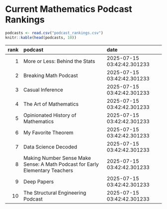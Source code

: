 # Current Mathematics Podcast Rankings


``` r
podcasts <- read.csv("podcast_rankings.csv")
knitr::kable(head(podcasts, 10))
```

| rank | podcast | date |
|---:|:---|:---|
| 1 | More or Less: Behind the Stats | 2025-07-15 03:42:42.301233 |
| 2 | Breaking Math Podcast | 2025-07-15 03:42:42.301233 |
| 3 | Casual Inference | 2025-07-15 03:42:42.301233 |
| 4 | The Art of Mathematics | 2025-07-15 03:42:42.301233 |
| 5 | Opinionated History of Mathematics | 2025-07-15 03:42:42.301233 |
| 6 | My Favorite Theorem | 2025-07-15 03:42:42.301233 |
| 7 | Data Science Decoded | 2025-07-15 03:42:42.301233 |
| 8 | Making Number Sense Make Sense: A Math Podcast for Early Elementary Teachers | 2025-07-15 03:42:42.301233 |
| 9 | Deep Papers | 2025-07-15 03:42:42.301233 |
| 10 | The Structural Engineering Podcast | 2025-07-15 03:42:42.301233 |
